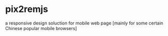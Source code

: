 # pix2remjs
a responsive design soluction for mobile web page [mainly for some certain Chinese popular mobile browsers]
